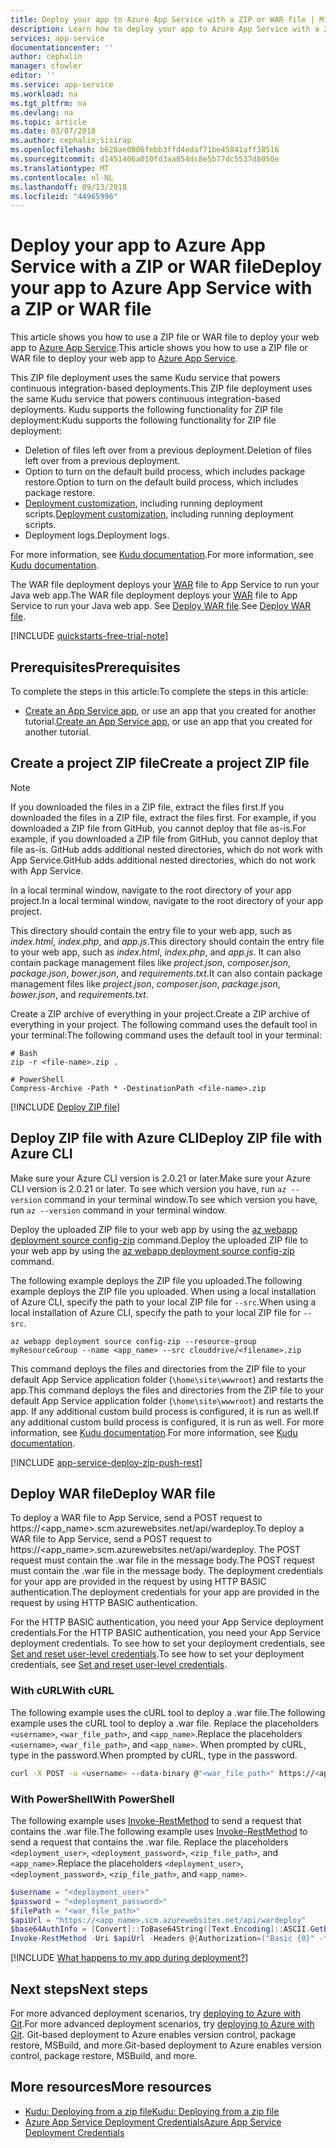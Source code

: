 ```yaml
---
title: Deploy your app to Azure App Service with a ZIP or WAR file | Microsoft Docs
description: Learn how to deploy your app to Azure App Service with a ZIP file (or a WAR file for Java developers).
services: app-service
documentationcenter: ''
author: cephalin
manager: cfowler
editor: ''
ms.service: app-service
ms.workload: na
ms.tgt_pltfrm: na
ms.devlang: na
ms.topic: article
ms.date: 03/07/2018
ms.author: cephalin;sisirap
ms.openlocfilehash: b628ae0806febb3ffd4edaf71be45841aff38516
ms.sourcegitcommit: d1451406a010fd3aa854dc8e5b77dc5537d8050e
ms.translationtype: MT
ms.contentlocale: nl-NL
ms.lasthandoff: 09/13/2018
ms.locfileid: "44965996"
---
```

# <a name="deploy-your-app-to-azure-app-service-with-a-zip-or-war-file"></a><span data-ttu-id="53281-103">Deploy your app to Azure App Service with a ZIP or WAR file</span><span class="sxs-lookup"><span data-stu-id="53281-103">Deploy your app to Azure App Service with a ZIP or WAR file</span></span>

<span data-ttu-id="53281-104">This article shows you how to use a ZIP file or WAR file to deploy your web app to [Azure App Service](app-service-web-overview.md).</span><span class="sxs-lookup"><span data-stu-id="53281-104">This article shows you how to use a ZIP file or WAR file to deploy your web app to [Azure App Service](app-service-web-overview.md).</span></span> 

<span data-ttu-id="53281-105">This ZIP file deployment uses the same Kudu service that powers continuous integration-based deployments.</span><span class="sxs-lookup"><span data-stu-id="53281-105">This ZIP file deployment uses the same Kudu service that powers continuous integration-based deployments.</span></span> <span data-ttu-id="53281-106">Kudu supports the following functionality for ZIP file deployment:</span><span class="sxs-lookup"><span data-stu-id="53281-106">Kudu supports the following functionality for ZIP file deployment:</span></span> 

- <span data-ttu-id="53281-107">Deletion of files left over from a previous deployment.</span><span class="sxs-lookup"><span data-stu-id="53281-107">Deletion of files left over from a previous deployment.</span></span>
- <span data-ttu-id="53281-108">Option to turn on the default build process, which includes package restore.</span><span class="sxs-lookup"><span data-stu-id="53281-108">Option to turn on the default build process, which includes package restore.</span></span>
- <span data-ttu-id="53281-109">[Deployment customization](https://github.com/projectkudu/kudu/wiki/Configurable-settings#repository-and-deployment-related-settings), including running deployment scripts.</span><span class="sxs-lookup"><span data-stu-id="53281-109">[Deployment customization](https://github.com/projectkudu/kudu/wiki/Configurable-settings#repository-and-deployment-related-settings), including running deployment scripts.</span></span>  
- <span data-ttu-id="53281-110">Deployment logs.</span><span class="sxs-lookup"><span data-stu-id="53281-110">Deployment logs.</span></span> 

<span data-ttu-id="53281-111">For more information, see [Kudu documentation](https://github.com/projectkudu/kudu/wiki/Deploying-from-a-zip-file).</span><span class="sxs-lookup"><span data-stu-id="53281-111">For more information, see [Kudu documentation](https://github.com/projectkudu/kudu/wiki/Deploying-from-a-zip-file).</span></span>

<span data-ttu-id="53281-112">The WAR file deployment deploys your [WAR](https://wikipedia.org/wiki/WAR_(file_format)) file to App Service to run your Java web app.</span><span class="sxs-lookup"><span data-stu-id="53281-112">The WAR file deployment deploys your [WAR](https://wikipedia.org/wiki/WAR_(file_format)) file to App Service to run your Java web app.</span></span> <span data-ttu-id="53281-113">See [Deploy WAR file](#deploy-war-file).</span><span class="sxs-lookup"><span data-stu-id="53281-113">See [Deploy WAR file](#deploy-war-file).</span></span>

[!INCLUDE [quickstarts-free-trial-note](../../includes/quickstarts-free-trial-note.md)]

## <a name="prerequisites"></a><span data-ttu-id="53281-114">Prerequisites</span><span class="sxs-lookup"><span data-stu-id="53281-114">Prerequisites</span></span>

<span data-ttu-id="53281-115">To complete the steps in this article:</span><span class="sxs-lookup"><span data-stu-id="53281-115">To complete the steps in this article:</span></span>

* <span data-ttu-id="53281-116">[Create an App Service app](/azure/app-service/), or use an app that you created for another tutorial.</span><span class="sxs-lookup"><span data-stu-id="53281-116">[Create an App Service app](/azure/app-service/), or use an app that you created for another tutorial.</span></span>

## <a name="create-a-project-zip-file"></a><span data-ttu-id="53281-117">Create a project ZIP file</span><span class="sxs-lookup"><span data-stu-id="53281-117">Create a project ZIP file</span></span>

>[!NOTE]
> <span data-ttu-id="53281-118">If you downloaded the files in a ZIP file, extract the files first.</span><span class="sxs-lookup"><span data-stu-id="53281-118">If you downloaded the files in a ZIP file, extract the files first.</span></span> <span data-ttu-id="53281-119">For example, if you downloaded a ZIP file from GitHub, you cannot deploy that file as-is.</span><span class="sxs-lookup"><span data-stu-id="53281-119">For example, if you downloaded a ZIP file from GitHub, you cannot deploy that file as-is.</span></span> <span data-ttu-id="53281-120">GitHub adds additional nested directories, which do not work with App Service.</span><span class="sxs-lookup"><span data-stu-id="53281-120">GitHub adds additional nested directories, which do not work with App Service.</span></span> 
>

<span data-ttu-id="53281-121">In a local terminal window, navigate to the root directory of your app project.</span><span class="sxs-lookup"><span data-stu-id="53281-121">In a local terminal window, navigate to the root directory of your app project.</span></span> 

<span data-ttu-id="53281-122">This directory should contain the entry file to your web app, such as _index.html_, _index.php_, and _app.js_.</span><span class="sxs-lookup"><span data-stu-id="53281-122">This directory should contain the entry file to your web app, such as _index.html_, _index.php_, and _app.js_.</span></span> <span data-ttu-id="53281-123">It can also contain package management files like _project.json_, _composer.json_, _package.json_, _bower.json_, and _requirements.txt_.</span><span class="sxs-lookup"><span data-stu-id="53281-123">It can also contain package management files like _project.json_, _composer.json_, _package.json_, _bower.json_, and _requirements.txt_.</span></span>

<span data-ttu-id="53281-124">Create a ZIP archive of everything in your project.</span><span class="sxs-lookup"><span data-stu-id="53281-124">Create a ZIP archive of everything in your project.</span></span> <span data-ttu-id="53281-125">The following command uses the default tool in your terminal:</span><span class="sxs-lookup"><span data-stu-id="53281-125">The following command uses the default tool in your terminal:</span></span>

```
# Bash
zip -r <file-name>.zip .

# PowerShell
Compress-Archive -Path * -DestinationPath <file-name>.zip
``` 

[!INCLUDE [Deploy ZIP file](../../includes/app-service-web-deploy-zip.md)]

## <a name="deploy-zip-file-with-azure-cli"></a><span data-ttu-id="53281-126">Deploy ZIP file with Azure CLI</span><span class="sxs-lookup"><span data-stu-id="53281-126">Deploy ZIP file with Azure CLI</span></span>

<span data-ttu-id="53281-127">Make sure your Azure CLI version is 2.0.21 or later.</span><span class="sxs-lookup"><span data-stu-id="53281-127">Make sure your Azure CLI version is 2.0.21 or later.</span></span> <span data-ttu-id="53281-128">To see which version you have, run `az --version` command in your terminal window.</span><span class="sxs-lookup"><span data-stu-id="53281-128">To see which version you have, run `az --version` command in your terminal window.</span></span>

<span data-ttu-id="53281-129">Deploy the uploaded ZIP file to your web app by using the [az webapp deployment source config-zip](/cli/azure/webapp/deployment/source?view=azure-cli-latest#az-webapp-deployment-source-config-zip) command.</span><span class="sxs-lookup"><span data-stu-id="53281-129">Deploy the uploaded ZIP file to your web app by using the [az webapp deployment source config-zip](/cli/azure/webapp/deployment/source?view=azure-cli-latest#az-webapp-deployment-source-config-zip) command.</span></span>  

<span data-ttu-id="53281-130">The following example deploys the ZIP file you uploaded.</span><span class="sxs-lookup"><span data-stu-id="53281-130">The following example deploys the ZIP file you uploaded.</span></span> <span data-ttu-id="53281-131">When using a local installation of Azure CLI, specify the path to your local ZIP file for `--src`.</span><span class="sxs-lookup"><span data-stu-id="53281-131">When using a local installation of Azure CLI, specify the path to your local ZIP file for `--src`.</span></span>   

```azurecli-interactive
az webapp deployment source config-zip --resource-group myResourceGroup --name <app_name> --src clouddrive/<filename>.zip
```

<span data-ttu-id="53281-132">This command deploys the files and directories from the ZIP file to your default App Service application folder (`\home\site\wwwroot`) and restarts the app.</span><span class="sxs-lookup"><span data-stu-id="53281-132">This command deploys the files and directories from the ZIP file to your default App Service application folder (`\home\site\wwwroot`) and restarts the app.</span></span> <span data-ttu-id="53281-133">If any additional custom build process is configured, it is run as well.</span><span class="sxs-lookup"><span data-stu-id="53281-133">If any additional custom build process is configured, it is run as well.</span></span> <span data-ttu-id="53281-134">For more information, see [Kudu documentation](https://github.com/projectkudu/kudu/wiki/Deploying-from-a-zip-file).</span><span class="sxs-lookup"><span data-stu-id="53281-134">For more information, see [Kudu documentation](https://github.com/projectkudu/kudu/wiki/Deploying-from-a-zip-file).</span></span>

[!INCLUDE [app-service-deploy-zip-push-rest](../../includes/app-service-deploy-zip-push-rest.md)]  

## <a name="deploy-war-file"></a><span data-ttu-id="53281-135">Deploy WAR file</span><span class="sxs-lookup"><span data-stu-id="53281-135">Deploy WAR file</span></span>

<span data-ttu-id="53281-136">To deploy a WAR file to App Service, send a POST request to https://<app_name>.scm.azurewebsites.net/api/wardeploy.</span><span class="sxs-lookup"><span data-stu-id="53281-136">To deploy a WAR file to App Service, send a POST request to https://<app_name>.scm.azurewebsites.net/api/wardeploy.</span></span> <span data-ttu-id="53281-137">The POST request must contain the .war file in the message body.</span><span class="sxs-lookup"><span data-stu-id="53281-137">The POST request must contain the .war file in the message body.</span></span> <span data-ttu-id="53281-138">The deployment credentials for your app are provided in the request by using HTTP BASIC authentication.</span><span class="sxs-lookup"><span data-stu-id="53281-138">The deployment credentials for your app are provided in the request by using HTTP BASIC authentication.</span></span> 

<span data-ttu-id="53281-139">For the HTTP BASIC authentication, you need your App Service deployment credentials.</span><span class="sxs-lookup"><span data-stu-id="53281-139">For the HTTP BASIC authentication, you need your App Service deployment credentials.</span></span> <span data-ttu-id="53281-140">To see how to set your deployment credentials, see [Set and reset user-level credentials](app-service-deployment-credentials.md#userscope).</span><span class="sxs-lookup"><span data-stu-id="53281-140">To see how to set your deployment credentials, see [Set and reset user-level credentials](app-service-deployment-credentials.md#userscope).</span></span>

### <a name="with-curl"></a><span data-ttu-id="53281-141">With cURL</span><span class="sxs-lookup"><span data-stu-id="53281-141">With cURL</span></span>

<span data-ttu-id="53281-142">The following example uses the cURL tool to deploy a .war file.</span><span class="sxs-lookup"><span data-stu-id="53281-142">The following example uses the cURL tool to deploy a .war file.</span></span> <span data-ttu-id="53281-143">Replace the placeholders `<username>`, `<war_file_path>`, and `<app_name>`.</span><span class="sxs-lookup"><span data-stu-id="53281-143">Replace the placeholders `<username>`, `<war_file_path>`, and `<app_name>`.</span></span> <span data-ttu-id="53281-144">When prompted by cURL, type in the password.</span><span class="sxs-lookup"><span data-stu-id="53281-144">When prompted by cURL, type in the password.</span></span>

```bash
curl -X POST -u <username> --data-binary @"<war_file_path>" https://<app_name>.scm.azurewebsites.net/api/wardeploy
```

### <a name="with-powershell"></a><span data-ttu-id="53281-145">With PowerShell</span><span class="sxs-lookup"><span data-stu-id="53281-145">With PowerShell</span></span>

<span data-ttu-id="53281-146">The following example uses [Invoke-RestMethod](/powershell/module/microsoft.powershell.utility/invoke-restmethod) to send a request that contains the .war file.</span><span class="sxs-lookup"><span data-stu-id="53281-146">The following example uses [Invoke-RestMethod](/powershell/module/microsoft.powershell.utility/invoke-restmethod) to send a request that contains the .war file.</span></span> <span data-ttu-id="53281-147">Replace the placeholders `<deployment_user>`, `<deployment_password>`, `<zip_file_path>`, and `<app_name>`.</span><span class="sxs-lookup"><span data-stu-id="53281-147">Replace the placeholders `<deployment_user>`, `<deployment_password>`, `<zip_file_path>`, and `<app_name>`.</span></span>

```PowerShell
$username = "<deployment_user>"
$password = "<deployment_password>"
$filePath = "<war_file_path>"
$apiUrl = "https://<app_name>.scm.azurewebsites.net/api/wardeploy"
$base64AuthInfo = [Convert]::ToBase64String([Text.Encoding]::ASCII.GetBytes(("{0}:{1}" -f $username, $password)))
Invoke-RestMethod -Uri $apiUrl -Headers @{Authorization=("Basic {0}" -f $base64AuthInfo)} -Method POST -InFile $filePath -ContentType "multipart/form-data"
```

[!INCLUDE [What happens to my app during deployment?](../../includes/app-service-deploy-atomicity.md)]

## <a name="next-steps"></a><span data-ttu-id="53281-148">Next steps</span><span class="sxs-lookup"><span data-stu-id="53281-148">Next steps</span></span>

<span data-ttu-id="53281-149">For more advanced deployment scenarios, try [deploying to Azure with Git](app-service-deploy-local-git.md).</span><span class="sxs-lookup"><span data-stu-id="53281-149">For more advanced deployment scenarios, try [deploying to Azure with Git](app-service-deploy-local-git.md).</span></span> <span data-ttu-id="53281-150">Git-based deployment to Azure enables version control, package restore, MSBuild, and more.</span><span class="sxs-lookup"><span data-stu-id="53281-150">Git-based deployment to Azure enables version control, package restore, MSBuild, and more.</span></span>

## <a name="more-resources"></a><span data-ttu-id="53281-151">More resources</span><span class="sxs-lookup"><span data-stu-id="53281-151">More resources</span></span>

* [<span data-ttu-id="53281-152">Kudu: Deploying from a zip file</span><span class="sxs-lookup"><span data-stu-id="53281-152">Kudu: Deploying from a zip file</span></span>](https://github.com/projectkudu/kudu/wiki/Deploying-from-a-zip-file)
* [<span data-ttu-id="53281-153">Azure App Service Deployment Credentials</span><span class="sxs-lookup"><span data-stu-id="53281-153">Azure App Service Deployment Credentials</span></span>](app-service-deploy-ftp.md)
